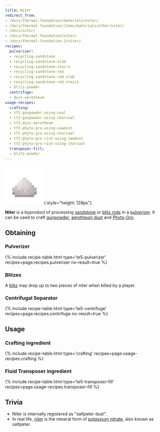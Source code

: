 ```yaml
---
title: Niter
redirect_from:
- /docs/thermal-foundation/materials/niter/
- /docs/thermal-foundation/items/materials/other/niter/
- /docs/niter/
- /docs/thermal-foundation/niter/
- /docs/thermal-foundation-2/niter/
recipes:
  pulverizer:
  - recycling-sandstone
  - recycling-sandstone-slab
  - recycling-sandstone-stairs
  - recycling-sandstone-red
  - recycling-sandstone-red-slab
  - recycling-sandstone-red-stairs
  - blitz-powder
  centrifuge:
  - dust-aerotheum
usage-recipes:
  crafting:
  - tf2-gunpowder-using-coal
  - tf2-gunpowder-using-charcoal
  - tf2-dust-aerotheum
  - tf2-phyto-gro-using-sawdust
  - tf2-phyto-gro-using-charcoal
  - tf2-phyto-gro-rich-using-sawdust
  - tf2-phyto-gro-rich-using-charcoal
  transposer-fill:
  - blitz-powder
---
```


![Niter](/assets/images/thermal-foundation-2/niter.png){:style="height: 128px"}


**Niter** is a byproduct of processing
[sandstone](https://minecraft.gamepedia.com/Sandstone) or [blitz
rods](/docs/1.12/thermal-foundation-2/blitz-rod/) in a [pulverizer](/docs/1.12/thermal-expansion-5/pulverizer/). It can be used to
craft [gunpowder](https://minecraft.gamepedia.com/Gunpowder), [aerotheum
dust](/docs/1.12/thermal-foundation-2/aerotheum-dust/) and [Phyto-Gro](/docs/1.12/thermal-foundation-2/phyto-gro/).


Obtaining
---------

### Pulverizer
{% include recipe-table.html type='te5-pulverizer' recipes=page.recipes.pulverizer no-result=true %}

### Blitzes
A [blitz](/docs/1.12/thermal-foundation-2/blitz/) may drop up to two pieces of niter when killed by a
player.

### Centrifugal Separator
{% include recipe-table.html type='te5-centrifuge' recipes=page.recipes.centrifuge no-result=true %}


Usage
-----

### Crafting ingredient
{% include recipe-table.html type='crafting' recipes=page.usage-recipes.crafting %}

### Fluid Transposer ingredient
{% include recipe-table.html type='te5-transposer-fill' recipes=page.usage-recipes.transposer-fill %}


Trivia
------

* Niter is internally registered as "saltpeter dust".
* In real life, [niter](https://en.wikipedia.org/wiki/Niter) is the mineral form
  of [potassium nitrate](https://en.wikipedia.org/wiki/Potassium_nitrate), also
  known as saltpeter.
